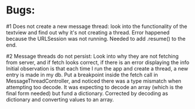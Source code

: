 #  Bugs:

#1 Does not create a new message thread: look into the functionality of the textview and find out why it's not creating a thread.
Error happened because the URLSession was not running. Needed to add .resume() to the end.


#2 Message threads do not persist: Look into why they are not fetching from server, and if fetch looks correct, if there is an error displaying the info
Initial observation is that each time I run the app and create a thread, a new entry is made in my db. Put a breakpoint inside the fetch call in MessageThreadController, and noticed there was a type mismatch when attempting too decode. It was expecting to decode an array (which is the final form needed) but fund a dictionary. Corrected by decoding as dictionary and converting values to an array.
